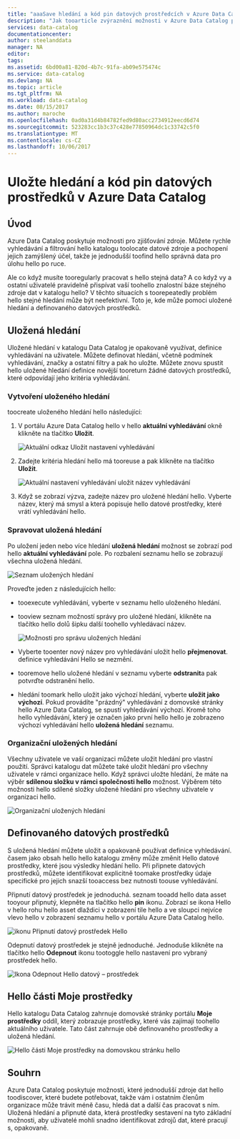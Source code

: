 ```yaml
---
title: "aaaSave hledání a kód pin datových prostředcích v Azure Data Catalog | Microsoft Docs"
description: "Jak tooarticle zvýraznění možnosti v Azure Data Catalog pro ukládání zdroje dat a datových prostředků pro pozdější použití."
services: data-catalog
documentationcenter: 
author: steelanddata
manager: NA
editor: 
tags: 
ms.assetid: 6bd00a81-820d-4b7c-91fa-ab09e575474c
ms.service: data-catalog
ms.devlang: NA
ms.topic: article
ms.tgt_pltfrm: NA
ms.workload: data-catalog
ms.date: 08/15/2017
ms.author: maroche
ms.openlocfilehash: 0ad0a31d4b84782fed9d80acc2734912eecd6d74
ms.sourcegitcommit: 523283cc1b3c37c428e77850964dc1c33742c5f0
ms.translationtype: MT
ms.contentlocale: cs-CZ
ms.lasthandoff: 10/06/2017
---
```

# <a name="save-searches-and-pin-data-assets-in-azure-data-catalog"></a>Uložte hledání a kód pin datových prostředků v Azure Data Catalog
## <a name="introduction"></a>Úvod
Azure Data Catalog poskytuje možnosti pro zjišťování zdroje. Můžete rychle vyhledávání a filtrování hello katalogu toolocate datové zdroje a pochopení jejich zamýšlený účel, takže je jednodušší toofind hello správná data pro úlohu hello po ruce.

Ale co když musíte tooregularly pracovat s hello stejná data? A co když vy a ostatní uživatelé pravidelně přispívat vaší toohello znalostní báze stejného zdroje dat v katalogu hello? V těchto situacích s toorepeatedly problém hello stejné hledání může být neefektivní. Toto je, kde může pomoci uložené hledání a definovaného datových prostředků.

## <a name="saved-searches"></a>Uložená hledání
Uložené hledání v katalogu Data Catalog je opakovaně využívat, definice vyhledávání na uživatele. Můžete definovat hledání, včetně podmínek vyhledávání, značky a ostatní filtry a pak ho uložte. Můžete znovu spustit hello uložené hledání definice novější tooreturn žádné datových prostředků, které odpovídají jeho kritéria vyhledávání.

### <a name="create-a-saved-search"></a>Vytvoření uloženého hledání
toocreate uloženého hledání hello následující:
1. V portálu Azure Data Catalog hello v hello **aktuální vyhledávání** okně klikněte na tlačítko **Uložit**. 

    ![Aktuální odkaz Uložit nastavení vyhledávání](./media/data-catalog-how-to-save-pin/01-save-option.png) 

2. Zadejte kritéria hledání hello má tooreuse a pak klikněte na tlačítko **Uložit**.

    ![Aktuální nastavení vyhledávání uložit název vyhledávání](./media/data-catalog-how-to-save-pin/02-name.png)

3. Když se zobrazí výzva, zadejte název pro uložené hledání hello. Vyberte název, který má smysl a která popisuje hello datové prostředky, které vrátí vyhledávání hello.

### <a name="manage-saved-searches"></a>Spravovat uložená hledání
Po uložení jeden nebo více hledání **uložená hledání** možnost se zobrazí pod hello **aktuální vyhledávání** pole. Po rozbalení seznamu hello se zobrazují všechna uložená hledání.

 ![Seznam uložených hledání](./media/data-catalog-how-to-save-pin/03-list.png)

Proveďte jeden z následujících hello:

* tooexecute vyhledávání, vyberte v seznamu hello uloženého hledání.

* tooview seznam možností správy pro uložené hledání, klikněte na tlačítko hello dolů šipku další toohello vyhledávací název.

    ![Možnosti pro správu uložených hledání](./media/data-catalog-how-to-save-pin/04-managing.png)

* Vyberte tooenter nový název pro vyhledávání uložit hello **přejmenovat**. definice vyhledávání Hello se nezmění.

* tooremove hello uložené hledání v seznamu vyberte **odstranit**a pak potvrďte odstranění hello.

* hledání toomark hello uložit jako výchozí hledání, vyberte **uložit jako výchozí**. Pokud provádíte "prázdný" vyhledávání z domovské stránky hello Azure Data Catalog, se spustí vyhledávání výchozí. Kromě toho hello vyhledávání, který je označen jako první hello hello je zobrazeno výchozí vyhledávání hello **uložená hledání** seznamu.

### <a name="organizational-saved-searches"></a>Organizační uložených hledání
Všechny uživatele ve vaší organizaci můžete uložit hledání pro vlastní použití. Správci katalogu dat můžete také uložit hledání pro všechny uživatele v rámci organizace hello. Když správci uložte hledání, že máte na výběr **sdílenou složku v rámci společnosti hello** možnost. Výběrem této možnosti hello sdílené složky uložené hledání pro všechny uživatele v organizaci hello.

 ![Organizační uložených hledání](./media/data-catalog-how-to-save-pin/08-organizational-saved-search.png)

## <a name="pinned-data-assets"></a>Definovaného datových prostředků
S uložená hledání můžete uložit a opakovaně používat definice vyhledávání. časem jako obsah hello hello katalogu změny může změnit Hello datové prostředky, které jsou výsledky hledání hello. Při připnete datových prostředků, můžete identifikovat explicitně toomake prostředky údaje specifické pro jejich snazší tooaccess bez nutnosti toouse vyhledávání.

Připnutí datový prostředek je jednoduchá. seznam tooadd hello data asset tooyour připnutý, klepněte na tlačítko hello **pin** ikonu. Zobrazí se ikona Hello v hello rohu hello asset dlaždici v zobrazení tile hello a ve sloupci nejvíce vlevo hello v zobrazení seznamu hello v portálu Azure Data Catalog hello.

![ikonu Připnutí datový prostředek Hello](./media/data-catalog-how-to-save-pin/05-pinning.png)

Odepnutí datový prostředek je stejně jednoduché. Jednoduše klikněte na tlačítko hello **Odepnout** ikonu tootoggle hello nastavení pro vybraný prostředek hello.

![Ikona Odepnout Hello datový – prostředek](./media/data-catalog-how-to-save-pin/06-unpinning.png)

## <a name="hello-my-assets-section"></a>Hello části Moje prostředky
Hello katalogu Data Catalog zahrnuje domovské stránky portálu **Moje prostředky** oddíl, který zobrazuje prostředky, které vás zajímají toohello aktuálního uživatele. Tato část zahrnuje obě definovaného prostředky a uložená hledání.

![Hello části Moje prostředky na domovskou stránku hello](./media/data-catalog-how-to-save-pin/07-my-assets.png)

## <a name="summary"></a>Souhrn
Azure Data Catalog poskytuje možnosti, které jednodušší zdroje dat hello toodiscover, které budete potřebovat, takže vám i ostatním členům organizace může trávit méně času, hledá dat a další čas pracovat s ním. Uložená hledání a připnuté data, která prostředky sestavení na tyto základní možnosti, aby uživatelé mohli snadno identifikovat zdrojů dat, které pracují s, opakovaně.

